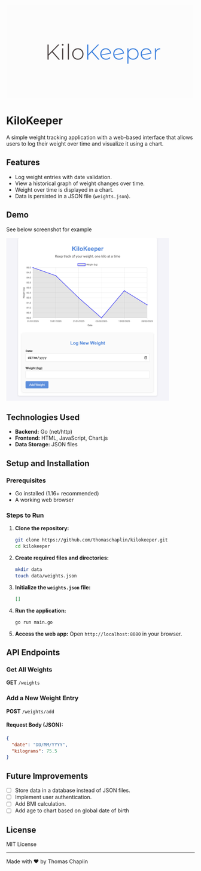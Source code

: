 <img src="web/assets/logo.png" alt="logo" width="500" height="250" />

# KiloKeeper

A simple weight tracking application with a web-based interface that allows users to log their weight over time and visualize it using a chart.

## Features
- Log weight entries with date validation.
- View a historical graph of weight changes over time.
- Weight over time is displayed in a chart.
- Data is persisted in a JSON file (`weights.json`).

## Demo

See below screenshot for example

<img src="assets/demo.png" alt="demo" width="435" height="435" />

## Technologies Used
- **Backend:** Go (net/http)
- **Frontend:** HTML, JavaScript, Chart.js
- **Data Storage:** JSON files

## Setup and Installation

### Prerequisites
- Go installed (1.16+ recommended)
- A working web browser

### Steps to Run
1. **Clone the repository:**
   ```sh
   git clone https://github.com/thomaschaplin/kilokeeper.git
   cd kilokeeper
   ```
2. **Create required files and directories:**
   ```sh
   mkdir data
   touch data/weights.json
   ```
3. **Initialize the `weights.json` file:**
   ```json
   []
   ```
4. **Run the application:**
   ```sh
   go run main.go
   ```
5. **Access the web app:**
   Open `http://localhost:8080` in your browser.

## API Endpoints

### Get All Weights
**GET** `/weights`

### Add a New Weight Entry
**POST** `/weights/add`

#### Request Body (JSON):
```json
{
  "date": "DD/MM/YYYY",
  "kilograms": 75.5
}
```

## Future Improvements
- [ ] Store data in a database instead of JSON files.
- [ ] Implement user authentication.
- [ ] Add BMI calculation.
- [ ] Add age to chart based on global date of birth

## License
MIT License

---
Made with ❤️ by Thomas Chaplin

